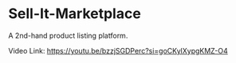 # Sell-It-Marketplace
A 2nd-hand product listing platform.

Video Link: https://youtu.be/bzzjSGDPerc?si=goCKylXypgKMZ-O4
